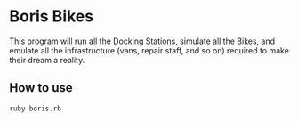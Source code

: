 # Boris Bikes #

This program will run all the Docking Stations, simulate all the Bikes, and emulate all the infrastructure (vans, repair staff, and so on) required to make their dream a reality.

## How to use ##

```shell
ruby boris.rb
```
